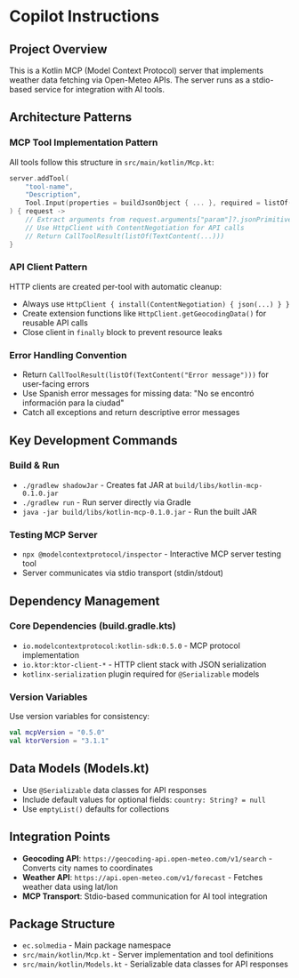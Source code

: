 # Copilot Instructions

## Project Overview
This is a Kotlin MCP (Model Context Protocol) server that implements weather data fetching via Open-Meteo APIs. The server runs as a stdio-based service for integration with AI tools.

## Architecture Patterns

### MCP Tool Implementation Pattern
All tools follow this structure in `src/main/kotlin/Mcp.kt`:
```kotlin
server.addTool(
    "tool-name",
    "Description",
    Tool.Input(properties = buildJsonObject { ... }, required = listOf(...))
) { request ->
    // Extract arguments from request.arguments["param"]?.jsonPrimitive?.content
    // Use HttpClient with ContentNegotiation for API calls
    // Return CallToolResult(listOf(TextContent(...)))
}
```

### API Client Pattern
HTTP clients are created per-tool with automatic cleanup:
- Always use `HttpClient { install(ContentNegotiation) { json(...) } }`
- Create extension functions like `HttpClient.getGeocodingData()` for reusable API calls
- Close client in `finally` block to prevent resource leaks

### Error Handling Convention
- Return `CallToolResult(listOf(TextContent("Error message")))` for user-facing errors
- Use Spanish error messages for missing data: "No se encontró información para la ciudad"
- Catch all exceptions and return descriptive error messages

## Key Development Commands

### Build & Run
- `./gradlew shadowJar` - Creates fat JAR at `build/libs/kotlin-mcp-0.1.0.jar`
- `./gradlew run` - Run server directly via Gradle
- `java -jar build/libs/kotlin-mcp-0.1.0.jar` - Run the built JAR

### Testing MCP Server
- `npx @modelcontextprotocol/inspector` - Interactive MCP server testing tool
- Server communicates via stdio transport (stdin/stdout)

## Dependency Management

### Core Dependencies (build.gradle.kts)
- `io.modelcontextprotocol:kotlin-sdk:0.5.0` - MCP protocol implementation
- `io.ktor:ktor-client-*` - HTTP client stack with JSON serialization
- `kotlinx-serialization` plugin required for `@Serializable` models

### Version Variables
Use version variables for consistency:
```kotlin
val mcpVersion = "0.5.0"
val ktorVersion = "3.1.1"
```

## Data Models (Models.kt)
- Use `@Serializable` data classes for API responses
- Include default values for optional fields: `country: String? = null`
- Use `emptyList()` defaults for collections

## Integration Points
- **Geocoding API**: `https://geocoding-api.open-meteo.com/v1/search` - Converts city names to coordinates
- **Weather API**: `https://api.open-meteo.com/v1/forecast` - Fetches weather data using lat/lon
- **MCP Transport**: Stdio-based communication for AI tool integration

## Package Structure
- `ec.solmedia` - Main package namespace
- `src/main/kotlin/Mcp.kt` - Server implementation and tool definitions
- `src/main/kotlin/Models.kt` - Serializable data classes for API responses
